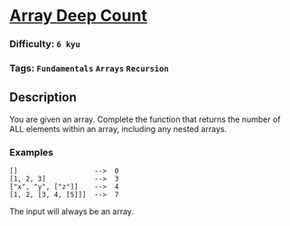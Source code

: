 # [Array Deep Count](https://www.codewars.com/kata/596f72bbe7cd7296d1000029)

### Difficulty: `6 kyu`

### Tags: `Fundamentals` `Arrays` `Recursion`

## Description

You are given an array. Complete the function that returns the number of ALL elements within an array, including any nested arrays.

### Examples

```
[]                   -->  0
[1, 2, 3]            -->  3
["x", "y", ["z"]]    -->  4
[1, 2, [3, 4, [5]]]  -->  7
```

The input will always be an array.
